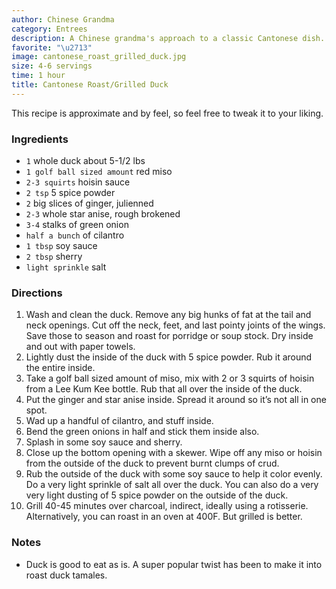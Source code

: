 ```yaml
---
author: Chinese Grandma
category: Entrees
description: A Chinese grandma's approach to a classic Cantonese dish.
favorite: "\u2713"
image: cantonese_roast_grilled_duck.jpg
size: 4-6 servings
time: 1 hour
title: Cantonese Roast/Grilled Duck
---
```


This recipe is approximate and by feel, so feel free to tweak it to your liking.

### Ingredients

* `1` whole duck about 5-1/2 lbs
* `1 golf ball sized amount` red miso
* `2-3 squirts` hoisin sauce
* `2 tsp` 5 spice powder
* `2` big slices of ginger, julienned
* `2-3` whole star anise, rough brokened
* `3-4` stalks of green onion
* `half a bunch` of cilantro
* `1 tbsp` soy sauce
* `2 tbsp` sherry
* `light sprinkle` salt

### Directions

1. Wash and clean the duck. Remove any big hunks of fat at the tail and neck openings. Cut off the neck, feet, and last pointy joints of the wings. Save those to season and roast for porridge or soup stock. Dry inside and out with paper towels.
2. Lightly dust the inside of the duck with 5 spice powder. Rub it around the entire inside.
3. Take a golf ball sized amount of miso, mix with 2 or 3 squirts of hoisin from a Lee Kum Kee bottle. Rub that all over the inside of the duck.
4. Put the ginger and star anise inside. Spread it around so it’s not all in one spot.
5. Wad up a handful of cilantro, and stuff inside.
6. Bend the green onions in half and stick them inside also.
7. Splash in some soy sauce and sherry.
8. Close up the bottom opening with a skewer. Wipe off any miso or hoisin from the outside of the duck to prevent burnt clumps of crud.
9. Rub the outside of the duck with some soy sauce to help it color evenly. Do a very light sprinkle of salt all over the duck. You can also do a very very light dusting of 5 spice powder on the outside of the duck.
10. Grill 40-45 minutes over charcoal, indirect, ideally using a rotisserie. Alternatively, you can roast in an oven at 400F. But grilled is better.

### Notes

- Duck is good to eat as is. A super popular twist has been to make it into roast duck tamales.